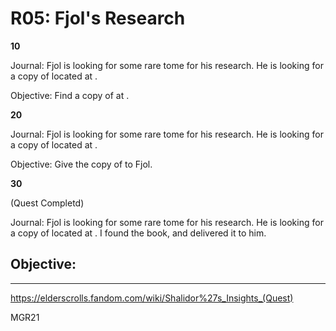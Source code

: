 # R05: Fjol's Research


**10**

Journal:
Fjol is looking for some rare tome for his research. He is looking for a copy of <book> located at <location>.

Objective:
Find a copy of <book> at <location>.


**20**

Journal:
Fjol is looking for some rare tome for his research. He is looking for a copy of <book> located at <location>.

Objective:
Give the copy of <book> to Fjol.


**30**

(Quest Completd)

Journal:
Fjol is looking for some rare tome for his research. He is looking for a copy of <book> located at <location>. I found the book, and delivered it to him.

Objective:
--


----


https://elderscrolls.fandom.com/wiki/Shalidor%27s_Insights_(Quest)

MGR21
